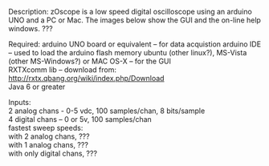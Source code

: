 Description:
zOscope is a low speed digital oscilloscope using an arduino UNO and a PC or Mac.  The images below show the GUI and the on-line help windows. ???

Required:
arduino UNO board or equivalent – for data acquistion
arduino IDE – used to load the arduino flash memory
ubuntu (other linux?), MS-Vista (other MS-Windows?) or MAC OS-X – for the GUI  
RXTXcomm lib – download from: http://rxtx.qbang.org/wiki/index.php/Download  
Java 6 or greater  

Inputs:<br>
  2 analog chans - 0-5 vdc, 100 samples/chan, 8 bits/sample  
  4 digital chans – 0 or 5v, 100 samples/chan  
fastest sweep speeds:  
  with 2 analog chans, ???  
  with 1 analog chans, ???  
  with only digital chans, ???  

